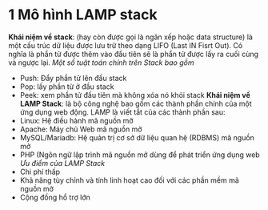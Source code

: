 # 1 Mô hình LAMP stack
**Khái niệm về stack**: (hay còn được gọi là ngăn xếp hoặc data structure) là một cấu trúc dữ liệu được lưu trữ theo dạng LIFO (Last IN Fisrt Out). Có nghĩa là phần tử được thêm vào đầu tiên sẽ là phần tử được lấy ra cuối cùng và ngược lại.
*Một số tuật toán chính trên Stack bao gồm*
  + Push: Đẩy phần tử lên đầu stack
  + Pop: lấy phần từ ở đầu stack
  + Peek: xem phần tử đầu tiên mà không xóa nó khỏi stack
**Khái niệm về LAMP Stack**: là bộ công nghệ bao gồm các thành phần chính của một ứng dụng web động. LAMP là viết tắt của các thành phần sau:
  + Linux: Hệ điều hành mã nguồn mở
  + Apache: Máy chủ Web mã nguồn mở
  + MySQL/Mariadb: Hệ quản trị cơ sở dữ liệu quan hệ (RDBMS) mã nguồn mở
  + PHP (Ngôn ngữ lập trình mã nguồn mở dùng để phát triển ứng dụng web
*Ưu điểm của LAMP Stack*
  + Chi phí thấp 
  + Khả năng tùy chỉnh và tính linh hoạt cao đối với các phần mềm mã nguồn mở
  + Cộng đồng hổ trợ lớn
